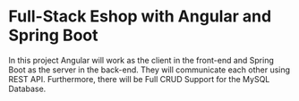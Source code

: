 # Full-Stack Eshop with Angular and Spring Boot

In this project Angular will work as the client in the front-end and Spring Boot as the server in the back-end. They will communicate each other using REST API. Furthermore, there will be Full CRUD Support for the MySQL Database.